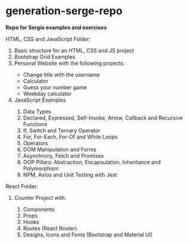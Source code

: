 # generation-serge-repo
<p><b>Repo for Sergio examples and exercises</b></p>

HTML, CSS and JavaScript Folder:
    <ol>
    	<li>Basic structure for an HTML, CSS and JS project</li>
    	<li>Bootstrap Grid Examples</li>
    	<li>Personal Website with the following projects:</li>
		<ul>
			<li>Change title with the username</li>
			<li>Calculator</li>
			<li>Guess your number game</li>
			<li>Weekday calculator</li>
		</ul>
    	<li>JavaScript Examples</li>
		<ol>
			<li>Data Types</li>
			<li>Declared, Expressed, Self-Invoke, Arrow, Callback and Recursive Functions</li>
			<li>If, Switch and Ternary Operator</li>
			<li>For, For-Each, For-Of and While Loops</li>
			<li>Operators</li>
			<li>DOM Manipulation and Forms</li>
			<li>Asynchrony, Fetch and Promises</li>
			<li>OOP Pillars: Abstraction, Encapsulation, Inheritance and Polymorphism</li>
			<li>NPM, Axios and Unit Testing with Jest</li>
		</ol>
    </ol>

React Folder:
    <ol>
    	<li>Counter Project with:</li>
		<ol>
			<li>Components</li>
			<li>Props</li>
			<li>Hooks</li>
			<li>Routes (React Router)</li>
			<li>Designs, Icons and Fonts (Bootstrap and Material UI)</li>
		</ol>
    </ol>